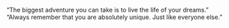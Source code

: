 “The biggest adventure you can take is to live the life of your dreams.”
“Always remember that you are absolutely unique. Just like everyone else.” 
